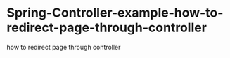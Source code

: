 # Spring-Controller-example-how-to-redirect-page-through-controller
how to redirect page through controller
